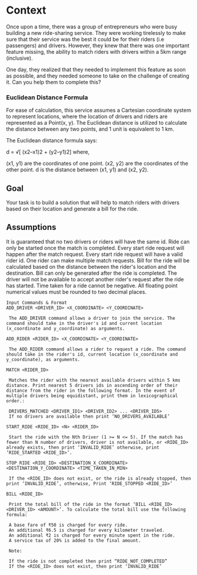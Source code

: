 # Context
Once upon a time, there was a group of entrepreneurs who were busy building a new ride-sharing service. They were working tirelessly to make sure that their service was the best it could be for their riders (i.e passengers) and drivers. However, they knew that there was one important feature missing, the ability to match riders with drivers within a 5km range (inclusive).
 
 One day, they realized that they needed to implement this feature as soon as possible, and they needed someone to take on the challenge of creating it. Can you help them to complete this?
 
### Euclidean Distance Formula
 For ease of calculation, this service assumes a Cartesian coordinate system to represent locations, where the location of drivers and riders are represented as a Point(x, y). The Euclidean distance is utilized to calculate the distance between any two points, and 1 unit is equivalent to 1 km.
 
 The Euclidean distance formula says:
 
d = √[ (x2–x1)2 + (y2–y1)2]
 where,
 
 (x1, y1) are the coordinates of one point. 
 (x2, y2) are the coordinates of the other point. 
 d is the distance between (x1, y1) and (x2, y2).
 
## Goal
 Your task is to build a solution that will help to match riders with drivers based on their location and generate a bill for the ride. 
 
## Assumptions
 It is guaranteed that no two drivers or riders will have the same id. 
 Ride can only be started once the match is completed. 
 Every start ride request will happen after the match request. 
 Every start ride request will have a valid rider id. 
 One rider can make multiple match requests. 
 Bill for the ride will be calculated based on the distance between the rider's location and the destination. 
 Bill can only be generated after the ride is completed. 
 The driver will not be available to accept another rider's request after the ride has started. 
 Time taken for a ride cannot be negative. 
 All floating point numerical values must be rounded to two decimal places.

```
Input Commands & Format
ADD_DRIVER <DRIVER_ID> <X_COORDINATE> <Y_COORDINATE>
 
 The ADD_DRIVER command allows a driver to join the service. The command should take in the driver's id and current location (x_coordinate and y_coordinate) as arguments.
 
ADD_RIDER <RIDER_ID> <X_COORDINATE> <Y_COORDINATE>
 
 The ADD_RIDER command allows a rider to request a ride. The command should take in the rider's id, current location (x_coordinate and y_coordinate), as arguments.
 
MATCH <RIDER_ID>
 
 Matches the rider with the nearest available drivers within 5 kms distance. Print nearest 5 drivers ids in ascending order of their distance from the rider in the following format. In the event of multiple drivers being equidistant, print them in lexicographical order.:
 
 DRIVERS_MATCHED <DRIVER_ID1> <DRIVER_ID2> ... <DRIVER_ID5> 
 If no drivers are available then print ‘NO_DRIVERS_AVAILABLE’
 
START_RIDE <RIDE_ID> <N> <RIDER_ID>
 
 Start the ride with the Nth Driver (1 >= N <= 5). If the match has fewer than N number of drivers, driver is not available, or <RIDE_ID> already exists, then print ‘INVALID_RIDE’ otherwise, print ‘RIDE_STARTED <RIDE_ID>’.
 
STOP_RIDE <RIDE_ID> <DESTINATION_X_COORDINATE> <DESTINATION_Y_COORDINATE> <TIME_TAKEN_IN_MIN>
 
 If the <RIDE_ID> does not exist, or the ride is already stopped, then print ‘INVALID_RIDE’, otherwise, Print ‘RIDE_STOPPED <RIDE_ID>’
 
BILL <RIDE_ID>
 
 Print the total bill of the ride in the format ‘BILL <RIDE_ID> <DRIVER_ID> <AMOUNT>’. To calculate the total bill use the following formula: 
 
 A base fare of ₹50 is charged for every ride. 
 An additional ₹6.5 is charged for every kilometer traveled. 
 An additional ₹2 is charged for every minute spent in the ride. 
 A service tax of 20% is added to the final amount.
 
 Note:
 
 If the ride is not completed then print “RIDE_NOT_COMPLETED” 
 If the <RIDE_ID> does not exist, then print ‘INVALID_RIDE’
 ```
